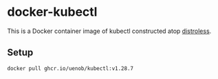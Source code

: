 # docker-kubectl

This is a Docker container image of kubectl constructed atop [distroless].

[distroless]: https://github.com/GoogleContainerTools/distroless

## Setup

```sh
docker pull ghcr.io/uenob/kubectl:v1.28.7
```
